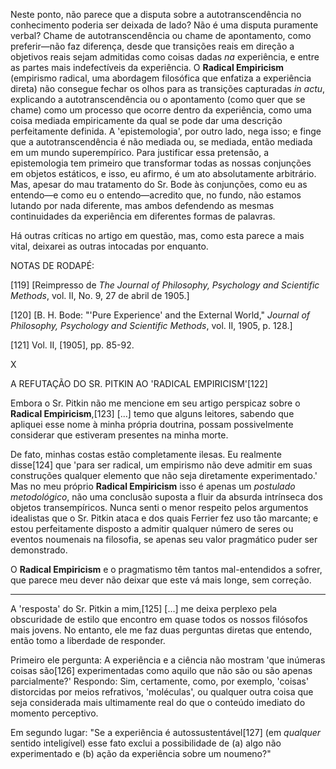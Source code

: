 Neste ponto, não parece que a disputa sobre a autotranscendência no conhecimento poderia ser deixada de lado? Não é uma disputa puramente verbal? Chame de autotranscendência ou chame de apontamento, como preferir—não faz diferença, desde que transições reais em direção a objetivos reais sejam admitidas como coisas dadas _na_ experiência, e entre as partes mais indefectíveis da experiência. O **Radical Empiricism** (empirismo radical, uma abordagem filosófica que enfatiza a experiência direta) não consegue fechar os olhos para as transições capturadas _in actu_, explicando a autotranscendência ou o apontamento (como quer que se chame) como um processo que ocorre dentro da experiência, como uma coisa mediada empiricamente da qual se pode dar uma descrição perfeitamente definida. A 'epistemologia', por outro lado, nega isso; e finge que a autotranscendência é não mediada ou, se mediada, então mediada em um mundo superempírico. Para justificar essa pretensão, a epistemologia tem primeiro que transformar todas as nossas conjunções em objetos estáticos, e isso, eu afirmo, é um ato absolutamente arbitrário. Mas, apesar do mau tratamento do Sr. Bode às conjunções, como eu as entendo—e como eu o entendo—acredito que, no fundo, não estamos lutando por nada diferente, mas ambos defendendo as mesmas continuidades da experiência em diferentes formas de palavras.

Há outras críticas no artigo em questão, mas, como esta parece a mais vital, deixarei as outras intocadas por enquanto.

NOTAS DE RODAPÉ:

[119] [Reimpresso de _The Journal of Philosophy, Psychology and Scientific Methods_, vol. II, No. 9, 27 de abril de 1905.]

[120] [B. H. Bode: "'Pure Experience' and the External World," _Journal of Philosophy, Psychology and Scientific Methods_, vol. II, 1905, p. 128.]

[121] Vol. II, [1905], pp. 85-92.

X

A REFUTAÇÃO DO SR. PITKIN AO 'RADICAL EMPIRICISM'[122]

Embora o Sr. Pitkin não me mencione em seu artigo perspicaz sobre o **Radical Empiricism**,[123] [...] temo que alguns leitores, sabendo que apliquei esse nome à minha própria doutrina, possam possivelmente considerar que estiveram presentes na minha morte.

De fato, minhas costas estão completamente ilesas. Eu realmente disse[124] que 'para ser radical, um empirismo não deve admitir em suas construções qualquer elemento que não seja diretamente experimentado.' Mas no meu próprio **Radical Empiricism** isso é apenas um _postulado metodológico_, não uma conclusão suposta a fluir da absurda intrínseca dos objetos transempíricos. Nunca senti o menor respeito pelos argumentos idealistas que o Sr. Pitkin ataca e dos quais Ferrier fez uso tão marcante; e estou perfeitamente disposto a admitir qualquer número de seres ou eventos noumenais na filosofia, se apenas seu valor pragmático puder ser demonstrado.

O **Radical Empiricism** e o pragmatismo têm tantos mal-entendidos a sofrer, que parece meu dever não deixar que este vá mais longe, sem correção.

* * * * *

A 'resposta' do Sr. Pitkin a mim,[125] [...] me deixa perplexo pela obscuridade de estilo que encontro em quase todos os nossos filósofos mais jovens. No entanto, ele me faz duas perguntas diretas que entendo, então tomo a liberdade de responder.

Primeiro ele pergunta: A experiência e a ciência não mostram 'que inúmeras coisas são[126] experimentadas como aquilo que não são ou são apenas parcialmente?' Respondo: Sim, certamente, como, por exemplo, 'coisas' distorcidas por meios refrativos, 'moléculas', ou qualquer outra coisa que seja considerada mais ultimamente real do que o conteúdo imediato do momento perceptivo.

Em segundo lugar: "Se a experiência é autossustentável[127] (em _qualquer_ sentido inteligível) esse fato exclui a possibilidade de (a) algo não experimentado e (b) ação da experiência sobre um noumeno?"